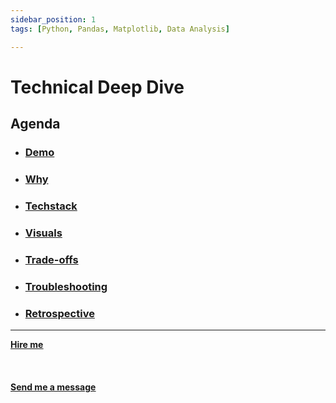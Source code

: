 ```yaml
---
sidebar_position: 1
tags: [Python, Pandas, Matplotlib, Data Analysis]

---
```


# Technical Deep Dive



## Agenda
* ### [Demo](/docs/projects/1:%20Web%20Development/MLB%20Pitchers%20Data%20Analysis/demo)
* ### [Why](/docs/projects/1:%20Web%20Development/MLB%20Pitchers%20Data%20Analysis/why)
* ###  [Techstack](/docs/projects/1:%20Web%20Development/MLB%20Pitchers%20Data%20Analysis/Techstack)
* ###  [Visuals](/docs/projects/1:%20Web%20Development/MLB%20Pitchers%20Data%20Analysis/visuals)
* ###  [Trade-offs](/docs/projects/1:%20Web%20Development/MLB%20Pitchers%20Data%20Analysis/tradeoffs)
* ###  [Troubleshooting](/docs/projects/1:%20Web%20Development/MLB%20Pitchers%20Data%20Analysis/troubleshooting)
* ###  [Retrospective](/docs/projects/1:%20Web%20Development/MLB%20Pitchers%20Data%20Analysis/retrospective)


<hr></hr>

<a href="https://calendly.com/mattherzog/business-chat" target="_blank"><b><u>Hire me</u></b></a>
<br></br>
<br></br>
<a href="mailto:matt@mattherzog.me" target="_blank"><b><u>Send me a message</u></b></a>
